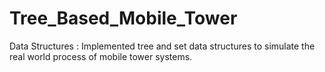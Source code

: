 # Tree_Based_Mobile_Tower
Data Structures : Implemented tree and set data structures to simulate the real world process of mobile tower systems.
